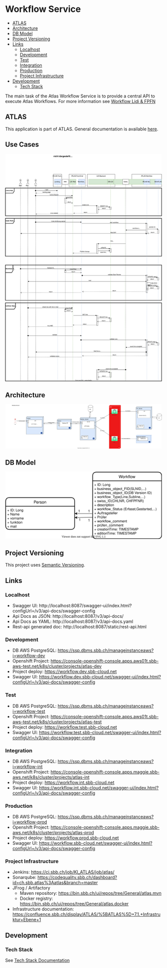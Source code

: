 # Workflow Service

<!-- toc -->

- [ATLAS](#atlas)
- [Architecture](#architecture)
- [DB Model](#db-model)
- [Project Versioning](#project-versioning)
- [Links](#links)
    * [Localhost](#localhost)
    * [Development](#development)
    * [Test](#test)
    * [Integration](#integration)
    * [Production](#production)
    * [Project Infrastructure](#project-infrastructure)
- [Development](#development-1)
    * [Tech Stack](#tech-stack)

<!-- tocstop -->

The main task of the Atlas Workflow Service is to provide a central API to execute Atlas Workflows.
For more information see [Workflow Lidi & FPFN](https://confluence.sbb.ch/pages/viewpage.action?pageId=1972998390)

## ATLAS

This application is part of ATLAS. General documentation is
available [here](https://code.sbb.ch/projects/KI_ATLAS/repos/atlas/browse/README.md).

## Use Cases

![Workflow-Line-Use-Cases](documentation/workflow-line-use-cases.drawio.svg)

## Architecture

![Workflow-Line-Architecture](documentation/workflow-line-architecture.drawio.svg)

## DB Model

![DB-Model](documentation/workflow-service-db.drawio.svg)

## Project Versioning

This project uses [Semantic Versioning](https://semver.org/).

## Links

### Localhost

* Swagger UI: http://localhost:8087/swagger-ui/index.html?configUrl=/v3/api-docs/swagger-config
* Api Docs as JSON: http://localhost:8087/v3/api-docs/
* Api Docs as YAML: http://localhost:8087/v3/api-docs.yaml
* Rest-api generated doc: http://localhost:8087/static/rest-api.html

### Development

* DB AWS PostgreSQL: https://ssp.dbms.sbb.ch/manageinstanceaws?i=workflow-dev
* Openshift
  Project: https://console-openshift-console.apps.aws01t.sbb-aws-test.net/k8s/cluster/projects/atlas-dev
* Project deploy: https://workflow.dev.sbb-cloud.net
* Swagger UI: https://workflow.dev.sbb-cloud.net/swagger-ui/index.html?configUrl=/v3/api-docs/swagger-config

### Test

* DB AWS PostgreSQL: https://ssp.dbms.sbb.ch/manageinstanceaws?i=workflow-test
* Openshift
  Project: https://console-openshift-console.apps.aws01t.sbb-aws-test.net/k8s/cluster/projects/atlas-test
* Project deploy: https://workflow.test.sbb-cloud.net
* Swagger UI: https://workflow.test.sbb-cloud.net/swagger-ui/index.html?configUrl=/v3/api-docs/swagger-config

### Integration

* DB AWS PostgreSQL: https://ssp.dbms.sbb.ch/manageinstanceaws?i=workflow-int
* Openshift
  Project: https://console-openshift-console.apps.maggie.sbb-aws.net/k8s/cluster/projects/atlas-int
* Project deploy: https://workflow.int.sbb-cloud.net
* Swagger UI: https://workflow.int.sbb-cloud.net/swagger-ui/index.html?configUrl=/v3/api-docs/swagger-config

### Production

* DB AWS PostgreSQL: https://ssp.dbms.sbb.ch/manageinstanceaws?i=workflow-prod
* Openshift
  Project: https://console-openshift-console.apps.maggie.sbb-aws.net/k8s/cluster/projects/atlas-prod
* Project deploy: https://workflow.prod.sbb-cloud.net
* Swagger UI:  https://workflow.sbb-cloud.net/swagger-ui/index.html?configUrl=/v3/api-docs/swagger-config

### Project Infrastructure

* Jenkins: https://ci.sbb.ch/job/KI_ATLAS/job/atlas/
* Sonarqube: https://codequality.sbb.ch/dashboard?id=ch.sbb.atlas%3Aatlas&branch=master
* JFrog / Artifactory
    * Maven repository: https://bin.sbb.ch/ui/repos/tree/General/atlas.mvn
    * Docker registry: https://bin.sbb.ch/ui/repos/tree/General/atlas.docker
* Infrastructure
  documentation: https://confluence.sbb.ch/display/ATLAS/%5BATLAS%5D+7.1.+Infrastruktur+Ebene+1

## Development

### Tech Stack

See [Tech Stack Documentation](../documentation/tech-stack-service.md)
